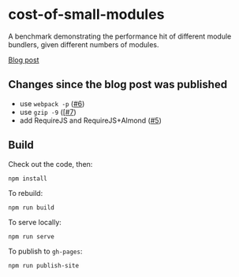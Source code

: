 cost-of-small-modules
=========

A benchmark demonstrating the performance hit of different module bundlers, given different numbers of modules.

[Blog post](https://nolanlawson.com/2016/08/15/the-cost-of-small-modules/)

Changes since the blog post was published
----

- use `webpack -p` ([#6](https://github.com/nolanlawson/cost-of-small-modules/pull/6))
- use `gzip -9` ([[#7](https://github.com/nolanlawson/cost-of-small-modules/pull/7))
- add RequireJS and RequireJS+Almond ([#5](https://github.com/nolanlawson/cost-of-small-modules/pull/5))

Build
---

Check out the code, then:

    npm install

To rebuild:

    npm run build

To serve locally:

    npm run serve

To publish to `gh-pages`:

    npm run publish-site
